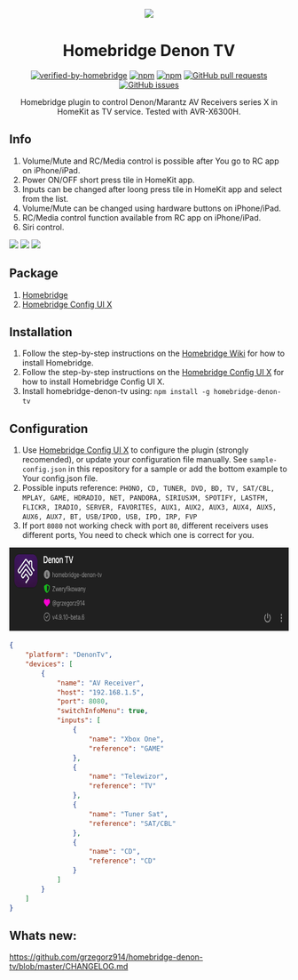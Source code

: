 <p align="center">
  <a href="https://github.com/grzegorz914/homebridge-denon-tv"><img src="https://github.com/grzegorz914/homebridge-denon-tv/blob/master//graphics/denon.png" height="140"></a>
</p>

<span align="center">

# Homebridge Denon TV
[![verified-by-homebridge](https://badgen.net/badge/homebridge/verified/purple)](https://github.com/homebridge/homebridge/wiki/Verified-Plugins)
[![npm](https://badgen.net/npm/dt/homebridge-denon-tv?color=purple)](https://www.npmjs.com/package/homebridge-denon-tv) [![npm](https://badgen.net/npm/v/homebridge-denon-tv?color=purple)](https://www.npmjs.com/package/homebridge-denon-tv) [![GitHub pull requests](https://img.shields.io/github/issues-pr/grzegorz914/homebridge-denon-tv.svg)](https://github.com/grzegorz914/homebridge-denon-tv/pulls)
[![GitHub issues](https://img.shields.io/github/issues/grzegorz914/homebridge-denon-tv.svg)](https://github.com/grzegorz914/homebridge-denon-tv/issues)

Homebridge plugin to control Denon/Marantz AV Receivers series X in HomeKit as TV service. Tested with AVR-X6300H.

</span>

## Info
1. Volume/Mute and RC/Media control is possible after You go to RC app on iPhone/iPad.
2. Power ON/OFF short press tile in HomeKit app.
3. Inputs can be changed after loong press tile in HomeKit app and select from the list.
4. Volume/Mute can be changed using hardware buttons on iPhone/iPad.
5. RC/Media control function available from RC app on iPhone/iPad.
6. Siri control.

<p align="left">
  <a href="https://github.com/grzegorz914/homebridge-denon-tv"><img src="https://github.com/grzegorz914/homebridge-denon-tv/blob/master/graphics/homekit.png" height="300"></a>  <a href="https://github.com/grzegorz914/homebridge-denon-tv"><img src="https://github.com/grzegorz914/homebridge-denon-tv/blob/master/graphics/inputs.png" height="300"></a>  <a href="https://github.com/grzegorz914/homebridge-denon-tv"><img src="https://github.com/grzegorz914/homebridge-denon-tv/blob/master/graphics/RC.png" height="300"></a>
</p>

## Package
1. [Homebridge](https://github.com/homebridge/homebridge)
2. [Homebridge Config UI X](https://github.com/oznu/homebridge-config-ui-x)

## Installation
1. Follow the step-by-step instructions on the [Homebridge Wiki](https://github.com/homebridge/homebridge/wiki) for how to install Homebridge.
2. Follow the step-by-step instructions on the [Homebridge Config UI X](https://github.com/oznu/homebridge-config-ui-x/wiki) for how to install Homebridge Config UI X.
3. Install homebridge-denon-tv using: `npm install -g homebridge-denon-tv` 

## Configuration
1. Use [Homebridge Config UI X](https://github.com/oznu/homebridge-config-ui-x) to configure the plugin (strongly recomended), or update your configuration file manually. See `sample-config.json` in this repository for a sample or add the bottom example to Your config.json file.
2. Possible inputs reference:
`PHONO, CD, TUNER, DVD, BD, TV, SAT/CBL, MPLAY, GAME, HDRADIO, NET, PANDORA, SIRIUSXM, SPOTIFY, LASTFM, FLICKR, IRADIO, SERVER, FAVORITES, AUX1, AUX2, AUX3, AUX4, AUX5, AUX6, AUX7, BT, USB/IPOD, USB, IPD, IRP, FVP `
3. If port `8080` not working check with port `80`, different receivers uses different ports, You need to check which one is correct for you.

<p align="left">
  <a href="https://github.com/grzegorz914/homebridge-denon-tv"><img src="https://github.com/grzegorz914/homebridge-denon-tv/blob/master/graphics/ustawienia.png" height="150"></a>
</p>

```json
{
    "platform": "DenonTv",
    "devices": [
        {
            "name": "AV Receiver",
            "host": "192.168.1.5",
            "port": 8080,
            "switchInfoMenu": true,
            "inputs": [
                {
                    "name": "Xbox One",
                    "reference": "GAME"
                },
                {
                    "name": "Telewizor",
                    "reference": "TV"
                },
                {
                    "name": "Tuner Sat",
                    "reference": "SAT/CBL"
                },
                {
                    "name": "CD",
                    "reference": "CD"
                }
            ]
        }
    ]
}
```

## Whats new:
https://github.com/grzegorz914/homebridge-denon-tv/blob/master/CHANGELOG.md

